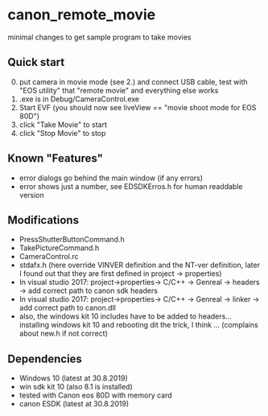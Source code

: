 # canon_remote_movie
minimal changes to get sample program to take movies

## Quick start

0. put camera in movie mode (see 2.) and connect USB cable, test with "EOS utility" that "remote movie" and everything else works 
1. .exe is in Debug/CameraControl.exe
2. Start EVF (you should now see liveView == "movie shoot mode for EOS 80D")
3. click "Take Movie" to start
4. click "Stop Movie" to stop

## Known "Features"

- error dialogs go behind the main window (if any errors)
- error shows just a number, see EDSDKErros.h for human readdable version

## Modifications

- PressShutterButtonCommand.h
- TakePictureCommand.h
- CameraControl.rc
- stdafx.h (here override VINVER definition and the NT-ver definition, later I found out that they are first defined in project -> properties)
- In visual studio 2017: project->properties-> C/C++ -> Genreal -> headers -> add correct path to canon sdk headers
- In visual studio 2017: project->properties-> C/C++ -> Genreal -> linker -> add correct path to canon.dll
- also, the windows kit 10 includes have to be added to headers... installing windows kit 10 and rebooting dit the trick, I think ... (complains about new.h if not correct)
  
## Dependencies

- Windows 10 (latest at 30.8.2019)
- win sdk kit 10 (also 8.1 is installed)
- tested with Canon eos 80D with memory card
- canon ESDK (latest at 30.8.2019)


